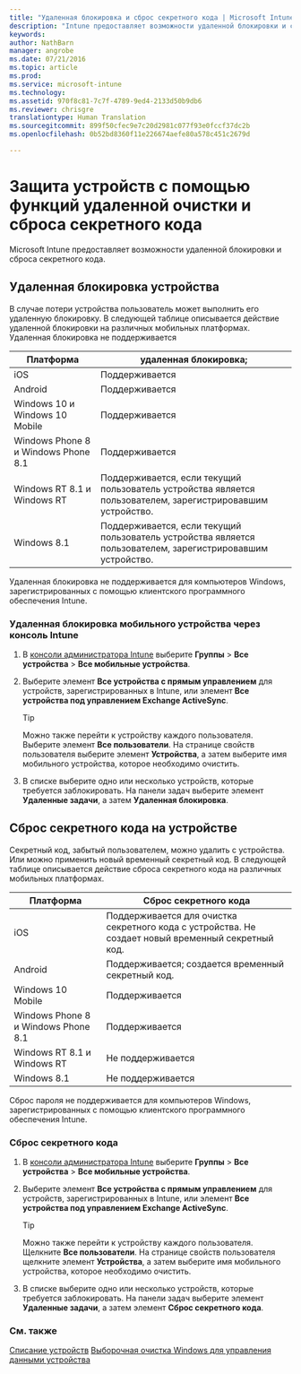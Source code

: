 ```yaml
---
title: "Удаленная блокировка и сброс секретного кода | Microsoft Intune"
description: "Intune предоставляет возможности удаленной блокировки и сброса секретного кода."
keywords: 
author: NathBarn
manager: angrobe
ms.date: 07/21/2016
ms.topic: article
ms.prod: 
ms.service: microsoft-intune
ms.technology: 
ms.assetid: 970f8c81-7c7f-4789-9ed4-2133d50b9db6
ms.reviewer: chrisgre
translationtype: Human Translation
ms.sourcegitcommit: 899f50cfec9e7c20d2981c077f93e0fccf37dc2b
ms.openlocfilehash: 0b52bd8360f11e226674aefe80a578c451c2679d

---
```

# Защита устройств с помощью функций удаленной очистки и сброса секретного кода
Microsoft Intune предоставляет возможности удаленной блокировки и сброса секретного кода.

## Удаленная блокировка устройства
В случае потери устройства пользователь может выполнить его удаленную блокировку. В следующей таблице описывается действие удаленной блокировки на различных мобильных платформах. Удаленная блокировка не поддерживается

|Платформа|удаленная блокировка;|
|------------|---------------|
|iOS|Поддерживается|
|Android|Поддерживается|
|Windows 10 и Windows 10 Mobile|Поддерживается|
|Windows Phone 8 и Windows Phone 8.1|Поддерживается|
|Windows RT 8.1 и Windows RT|Поддерживается, если текущий пользователь устройства является пользователем, зарегистрировавшим устройство.|
|Windows 8.1|Поддерживается, если текущий пользователь устройства является пользователем, зарегистрировавшим устройство.|

Удаленная блокировка не поддерживается для компьютеров Windows, зарегистрированных с помощью клиентского программного обеспечения Intune.

### Удаленная блокировка мобильного устройства через консоль Intune

1.  В [консоли администратора Intune](https://manage.microsoft.com/) выберите **Группы** &gt; **Все устройства** &gt; **Все мобильные устройства**.

2.  Выберите элемент **Все устройства с прямым управлением** для устройств, зарегистрированных в Intune, или элемент **Все устройства под управлением Exchange ActiveSync**.

    > [!TIP]
    > Можно также перейти к устройству каждого пользователя. Выберите элемент **Все пользователи**. На странице свойств пользователя выберите элемент **Устройства**, а затем выберите имя мобильного устройства, которое необходимо очистить.

3.  В списке выберите одно или несколько устройств, которые требуется заблокировать. На панели задач выберите элемент **Удаленные задачи**, а затем **Удаленная блокировка**.

## Сброс секретного кода на устройстве
Секретный код, забытый пользователем, можно удалить с устройства. Или можно применить новый временный секретный код. В следующей таблице описывается действие сброса секретного кода на различных мобильных платформах.

|Платформа|Сброс секретного кода|
|------------|------------------|
|iOS|Поддерживается для очистка секретного кода с устройства. Не создает новый временный секретный код.|
|Android|Поддерживается; создается временный секретный код.|
|Windows 10 Mobile|Поддерживается|
|Windows Phone 8 и Windows Phone 8.1|Поддерживается|
|Windows RT 8.1 и Windows RT|Не поддерживается|
|Windows 8.1|Не поддерживается|

Сброс пароля не поддерживается для компьютеров Windows, зарегистрированных с помощью клиентского программного обеспечения Intune.

### Сброс секретного кода

1.  В [консоли администратора Intune](https://manage.microsoft.com/) выберите **Группы** &gt; **Все устройства** &gt; **Все мобильные устройства**.

2.  Выберите элемент **Все устройства с прямым управлением** для устройств, зарегистрированных в Intune, или элемент **Все устройства под управлением Exchange ActiveSync**.

    > [!TIP]
    > Можно также перейти к устройству каждого пользователя. Щелкните **Все пользователи**. На странице свойств пользователя щелкните элемент **Устройства**, а затем выберите имя мобильного устройства, которое необходимо очистить.

3.  В списке выберите одно или несколько устройств, которые требуется заблокировать. На панели задач выберите элемент **Удаленные задачи**, а затем элемент **Сброс секретного кода**.


### См. также
[Списание устройств](retire-devices-from-microsoft-intune-management.md)
[Выборочная очистка Windows для управления данными устройства](http://technet.microsoft.com/library/dn486874.aspx)



<!--HONumber=Sep16_HO2-->


